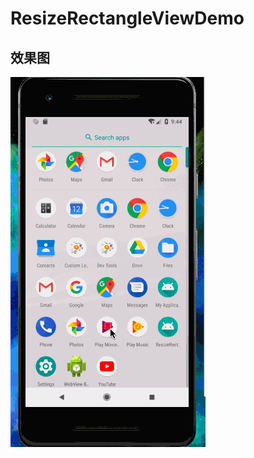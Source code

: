 # ResizeRectangleViewDemo

## 效果图
![image](https://github.com/MRYangY/ResizeRectangleViewDemo/blob/master/effect-image/123.gif)
